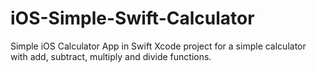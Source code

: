 # iOS-Simple-Swift-Calculator
Simple iOS Calculator App in Swift
Xcode project for a simple calculator with add, subtract, multiply and divide functions.
